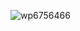 ![wp6756466](https://github.com/RogueDevelopers/.github/assets/105137625/12188d3b-2688-49b2-bca3-dd5e01f71f68)

